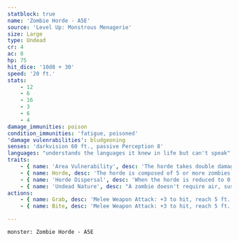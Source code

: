 ```yaml
---
statblock: true
name: 'Zombie Horde - A5E'
source: 'Level Up: Monstrous Menagerie'
size: Large
type: Undead
cr: 4
ac: 8
hp: 75
hit_dice: '10d8 + 30'
speed: '20 ft.'
stats:
    - 12
    - 6
    - 16
    - 3
    - 6
    - 4
damage_immunities: poison
condition_immunities: 'fatigue, poisoned'
'damage vulenrabilities': bludgeoning
senses: 'darkvision 60 ft., passive Perception 8'
languages: "understands the languages it knew in life but can't speak"
traits:
    - { name: 'Area Vulnerability', desc: 'The horde takes double damage from any effect that targets an area.' }
    - { name: Horde, desc: 'The horde is composed of 5 or more zombies. If it is subjected to a spell, attack, or other effect that affects only one target, it takes any damage but ignores other effects. It can share its space with Medium or smaller creatures or objects. The horde can move through any opening large enough for one Medium creature without squeezing.' }
    - { name: 'Horde Dispersal', desc: 'When the horde is reduced to 0 hit points, it turns into 2 (1d4) zombies with 7 hit points each.' }
    - { name: 'Undead Nature', desc: "A zombie doesn't require air, sustenance, or sleep." }
actions:
    - { name: Grab, desc: 'Melee Weapon Attack: +3 to hit, reach 5 ft., one target. Hit: 22 (5d6 + 5) bludgeoning damage. If the target is a Medium or smaller creature, it is grappled (escape DC 11).' }
    - { name: Bite, desc: 'Melee Weapon Attack: +3 to hit, reach 5 ft., one grappled target. Hit: 32 (5d10 + 5) piercing damage, and the horde regains the same number of hit points.' }

---
```

```statblock
monster: Zombie Horde - A5E
```
